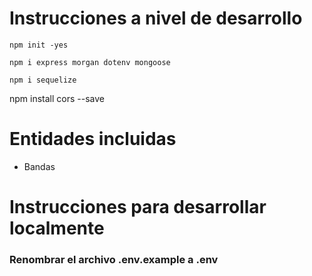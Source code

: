 # Instrucciones a nivel de desarrollo
`npm init -yes`

`npm i express morgan dotenv mongoose`

`npm i sequelize`

npm install cors --save
# Entidades incluidas
- Bandas 


# Instrucciones para desarrollar localmente
### Renombrar el archivo .env.example a .env